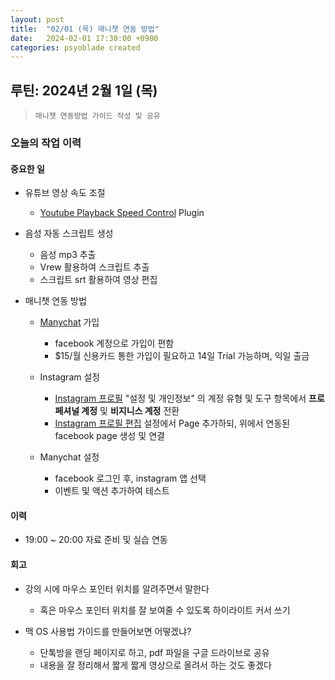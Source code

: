 ```yaml
---
layout: post
title:  "02/01 (목) 매니챗 연동 방법"
date:   2024-02-01 17:30:00 +0900
categories: psyoblade created
---
```


## 루틴: 2024년 2월 1일 (목)

>     매니챗 연동방법 가이드 작성 및 공유

### 오늘의 작업 이력

#### 중요한 일

* 유튜브 영상 속도 조절
  * [Youtube Playback Speed Control](https://chromewebstore.google.com/detail/youtube-playback-speed-co/hdannnflhlmdablckfkjpleikpphncik?hl=ko) Plugin

* 음성 자동 스크립트 생성
  * 음성 mp3 추출
  * Vrew 활용하여 스크립트 추출
  * 스크립트 srt 활용하여 영상 편집
* 매니챗 연동 방법
  * [Manychat](https://manychat.com/) 가입
    * facebook 계정으로 가입이 편함
    * $15/월 신용카드 통한 가입이 필요하고 14일 Trial 가능하며, 익일 출금

  * Instagram 설정
    * [Instagram 프로필](https://business.instagram.com/getting-started?locale=ko_KR) "설정 및 개인정보" 의 계정 유형 및 도구 항목에서 **프로페셔널 계정** 및 **비지니스 계정** 전환
    * [Instagram 프로필 편집](https://www.facebook.com/pages/?category=your_pages&ref=bookmarks) 설정에서 Page 추가하되, 위에서 연동된 facebook page 생성 및 연결

  * Manychat 설정
    * facebook 로그인 후, instagram 앱 선택
    * 이벤트 및 액션 추가하여 테스트


#### 이력

* 19:00 ~ 20:00 자료 준비 및 실습 연동

#### 회고

* 강의 시에 마우스 포인터 위치를 알려주면서 말한다
  * 혹은 마우스 포인터 위치를 잘 보여줄 수 있도록 하이라이트 커서 쓰기

* 맥 OS 사용법 가이드를 만들어보면 어떻겠냐?
  * 단톡방을 랜딩 페이지로 하고, pdf 파일을 구글 드라이브로 공유
  * 내용을 잘 정리해서 짧게 짧게 영상으로 올려서 하는 것도 좋겠다

